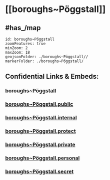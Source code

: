 # [[boroughs~Pöggstall]] 


## #has_/map  



```leaflet
id: boroughs~Pöggstall
zoomFeatures: true 
minZoom: 2 
maxZoom: 18
geojsonFolder: ./boroughs~Pöggstall//
markerFolder: ./boroughs~Pöggstall/
```


## Confidential Links & Embeds: 

### [boroughs~Pöggstall](/_Standards/Earth/Continent/Europe/Europe~Central/Austria/Austrias_States/Niederösterreich/counties~NÖ/Melk/cities~Melk/Pöggstall/boroughs~Pöggstall.md) 

### [boroughs~Pöggstall.public](/_public/Earth/Continent/Europe/Europe~Central/Austria/Austrias_States/Niederösterreich/counties~NÖ/Melk/cities~Melk/Pöggstall/boroughs~Pöggstall.public.md) 

### [boroughs~Pöggstall.internal](/_internal/Earth/Continent/Europe/Europe~Central/Austria/Austrias_States/Niederösterreich/counties~NÖ/Melk/cities~Melk/Pöggstall/boroughs~Pöggstall.internal.md) 

### [boroughs~Pöggstall.protect](/_protect/Earth/Continent/Europe/Europe~Central/Austria/Austrias_States/Niederösterreich/counties~NÖ/Melk/cities~Melk/Pöggstall/boroughs~Pöggstall.protect.md) 

### [boroughs~Pöggstall.private](/_private/Earth/Continent/Europe/Europe~Central/Austria/Austrias_States/Niederösterreich/counties~NÖ/Melk/cities~Melk/Pöggstall/boroughs~Pöggstall.private.md) 

### [boroughs~Pöggstall.personal](/_personal/Earth/Continent/Europe/Europe~Central/Austria/Austrias_States/Niederösterreich/counties~NÖ/Melk/cities~Melk/Pöggstall/boroughs~Pöggstall.personal.md) 

### [boroughs~Pöggstall.secret](/_secret/Earth/Continent/Europe/Europe~Central/Austria/Austrias_States/Niederösterreich/counties~NÖ/Melk/cities~Melk/Pöggstall/boroughs~Pöggstall.secret.md)

